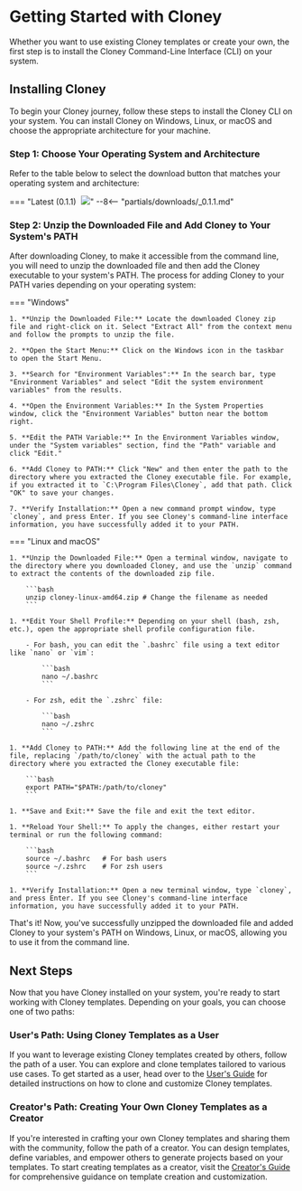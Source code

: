 # Getting Started with Cloney

Whether you want to use existing Cloney templates or create your own, the first step is to install the Cloney Command-Line Interface (CLI) on your system.

## Installing Cloney

To begin your Cloney journey, follow these steps to install the Cloney CLI on your system. You can install Cloney on Windows, Linux, or macOS and choose the appropriate architecture for your machine.

### Step 1: Choose Your Operating System and Architecture

Refer to the table below to select the download button that matches your operating system and architecture:

=== "Latest (0.1.1) <img class='twemoji lg middle' src='../../images/cloney-logo-no-text-rounded.png' style='margin-left: 5px'>"
    --8<-- "partials/downloads/_0.1.1.md"

### Step 2: Unzip the Downloaded File and Add Cloney to Your System's PATH

After downloading Cloney, to make it accessible from the command line, you will need to unzip the downloaded file and then add the Cloney executable to your system's PATH. The process for adding Cloney to your PATH varies depending on your operating system:

=== "Windows"

    1. **Unzip the Downloaded File:** Locate the downloaded Cloney zip file and right-click on it. Select "Extract All" from the context menu and follow the prompts to unzip the file.

    2. **Open the Start Menu:** Click on the Windows icon in the taskbar to open the Start Menu.

    3. **Search for "Environment Variables":** In the search bar, type "Environment Variables" and select "Edit the system environment variables" from the results.

    4. **Open the Environment Variables:** In the System Properties window, click the "Environment Variables" button near the bottom right.

    5. **Edit the PATH Variable:** In the Environment Variables window, under the "System variables" section, find the "Path" variable and click "Edit."

    6. **Add Cloney to PATH:** Click "New" and then enter the path to the directory where you extracted the Cloney executable file. For example, if you extracted it to `C:\Program Files\Cloney`, add that path. Click "OK" to save your changes.

    7. **Verify Installation:** Open a new command prompt window, type `cloney`, and press Enter. If you see Cloney's command-line interface information, you have successfully added it to your PATH.

=== "Linux and macOS"

    1. **Unzip the Downloaded File:** Open a terminal window, navigate to the directory where you downloaded Cloney, and use the `unzip` command to extract the contents of the downloaded zip file.

        ```bash
        unzip cloney-linux-amd64.zip # Change the filename as needed
        ```

    1. **Edit Your Shell Profile:** Depending on your shell (bash, zsh, etc.), open the appropriate shell profile configuration file.

        - For bash, you can edit the `.bashrc` file using a text editor like `nano` or `vim`:

            ```bash
            nano ~/.bashrc
            ```

        - For zsh, edit the `.zshrc` file:

            ```bash
            nano ~/.zshrc
            ```

    1. **Add Cloney to PATH:** Add the following line at the end of the file, replacing `/path/to/cloney` with the actual path to the directory where you extracted the Cloney executable file:
        
        ```bash
        export PATH="$PATH:/path/to/cloney"
        ```

    1. **Save and Exit:** Save the file and exit the text editor.

    1. **Reload Your Shell:** To apply the changes, either restart your terminal or run the following command:

        ```bash
        source ~/.bashrc   # For bash users
        source ~/.zshrc    # For zsh users
        ```

    1. **Verify Installation:** Open a new terminal window, type `cloney`, and press Enter. If you see Cloney's command-line interface information, you have successfully added it to your PATH.

That's it! Now, you've successfully unzipped the downloaded file and added Cloney to your system's PATH on Windows, Linux, or macOS, allowing you to use it from the command line.

## Next Steps

Now that you have Cloney installed on your system, you're ready to start working with Cloney templates. Depending on your goals, you can choose one of two paths:

### User's Path: Using Cloney Templates as a User

If you want to leverage existing Cloney templates created by others, follow the path of a user. You can explore and clone templates tailored to various use cases. To get started as a user, head over to the [User's Guide](users/index.md) for detailed instructions on how to clone and customize Cloney templates.

### Creator's Path: Creating Your Own Cloney Templates as a Creator

If you're interested in crafting your own Cloney templates and sharing them with the community, follow the path of a creator. You can design templates, define variables, and empower others to generate projects based on your templates. To start creating templates as a creator, visit the [Creator's Guide](creators/index.md) for comprehensive guidance on template creation and customization.
